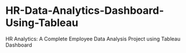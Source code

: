# HR-Data-Analytics-Dashboard-Using-Tableau
HR Analytics: A Complete Employee Data Analysis Project using Tableau Dashboard
